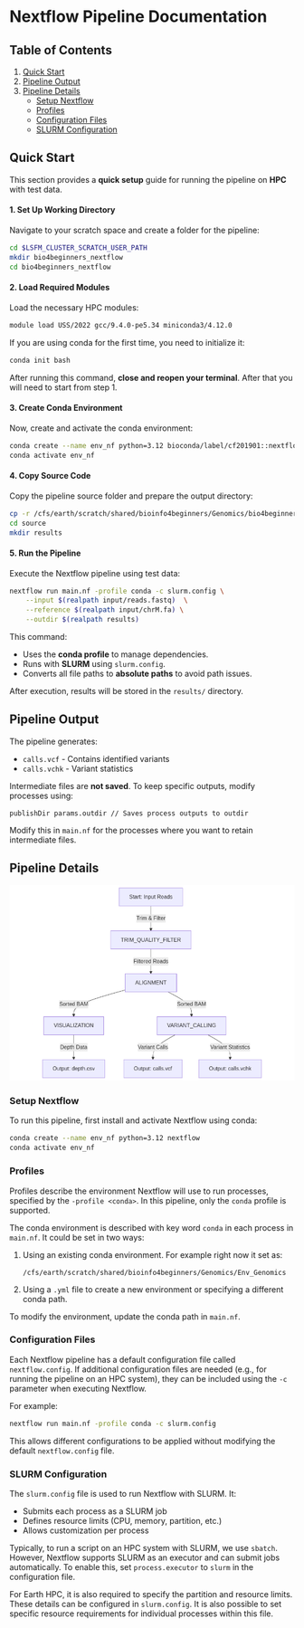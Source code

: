 # Nextflow Pipeline Documentation

## Table of Contents
1. [Quick Start](#quick-start)
2. [Pipeline Output](#pipeline-output)
3. [Pipeline Details](#pipeline-details)
    - [Setup Nextflow](#setup-nextflow)
    - [Profiles](#profiles)
    - [Configuration Files](#configuration-files)
    - [SLURM Configuration](#slurm-configuration)

## Quick Start

This section provides a **quick setup** guide for running the pipeline on **HPC** with test data.

#### **1. Set Up Working Directory**
Navigate to your scratch space and create a folder for the pipeline:
```sh
cd $LSFM_CLUSTER_SCRATCH_USER_PATH
mkdir bio4beginners_nextflow
cd bio4beginners_nextflow
```
#### **2. Load Required Modules**
Load the necessary HPC modules:
```sh
module load USS/2022 gcc/9.4.0-pe5.34 miniconda3/4.12.0
```
If you are using conda for the first time, you need to initialize it:
```sh
conda init bash
```
After running this command, **close and reopen your terminal**. After that you will need to start from step 1.

#### **3. Create Conda Environment**
Now, create and activate the conda environment:
```sh
conda create --name env_nf python=3.12 bioconda/label/cf201901::nextflow
conda activate env_nf
```
#### **4. Copy Source Code**
Copy the pipeline source folder and prepare the output directory:
```sh
cp -r /cfs/earth/scratch/shared/bioinfo4beginners/Genomics/bio4beginners_nextflow/source .
cd source
mkdir results
```

#### **5. Run the Pipeline**
Execute the Nextflow pipeline using test data:
```sh
nextflow run main.nf -profile conda -c slurm.config \
    --input $(realpath input/reads.fastq)  \
    --reference $(realpath input/chrM.fa) \
    --outdir $(realpath results)
```
This command:
- Uses the **conda profile** to manage dependencies.
- Runs with **SLURM** using `slurm.config`.
- Converts all file paths to **absolute paths** to avoid path issues.

After execution, results will be stored in the `results/` directory.

## Pipeline Output
The pipeline generates:
- `calls.vcf` - Contains identified variants
- `calls.vchk` - Variant statistics

Intermediate files are **not saved**. To keep specific outputs, modify processes using:

```nextflow
publishDir params.outdir // Saves process outputs to outdir
```

Modify this in `main.nf` for the processes where you want to retain intermediate files.


## Pipeline Details

![Pipeline Diagram](img/mermaid-diagram-2025-02-13-145840.png)

### Setup Nextflow
To run this pipeline, first install and activate Nextflow using conda:

```sh
conda create --name env_nf python=3.12 nextflow
conda activate env_nf
```

### Profiles
Profiles describe the environment Nextflow will use to run processes, specified by the `-profile <conda>`. In this pipeline, only the `conda` profile is supported.

The conda environment is described with key word `conda` in each process in `main.nf`. It could be set in two ways:
1. Using an existing conda environment. For example right now it set as:
   ```
   /cfs/earth/scratch/shared/bioinfo4beginners/Genomics/Env_Genomics
   ```
2. Using a `.yml` file to create a new environment or specifying a different conda path.

To modify the environment, update the conda path in `main.nf`.

### Configuration Files
Each Nextflow pipeline has a default configuration file called `nextflow.config`. If additional configuration files are needed (e.g., for running the pipeline on an HPC system), they can be included using the `-c` parameter when executing Nextflow.

For example:

```sh
nextflow run main.nf -profile conda -c slurm.config
```

This allows different configurations to be applied without modifying the default `nextflow.config` file.

### SLURM Configuration
The `slurm.config` file is used to run Nextflow with SLURM. It:
- Submits each process as a SLURM job
- Defines resource limits (CPU, memory, partition, etc.)
- Allows customization per process

Typically, to run a script on an HPC system with SLURM, we use `sbatch`. However, Nextflow supports SLURM as an executor and can submit jobs automatically. To enable this, set `process.executor` to `slurm` in the configuration file.

For Earth HPC, it is also required to specify the partition and resource limits. These details can be configured in `slurm.config`. It is also possible to set specific resource requirements for individual processes within this file.



